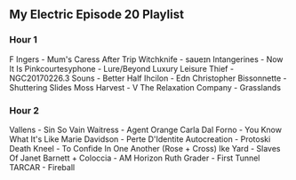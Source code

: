 ## My Electric Episode 20 Playlist

### Hour 1
F Ingers - Mum's Caress After Trip
Witchknife - saʊeɪn
Intangerines - Now It Is
Pinkcourtesyphone - Lure/Beyond Luxury
Leisure Thief - NGC20170226.3
Souns - Better Half
Ihcilon - Edn
Christopher Bissonnette - Shuttering Slides
Moss Harvest - V
The Relaxation Company - Grasslands

### Hour 2
Vallens - Sin So Vain
Waitress - Agent Orange
Carla Dal Forno - You Know What It's Like
Marie Davidson - Perte D'Identite
Autocreation - Protoski
Death Kneel - To Confide In One Another (Rose + Cross)
Ike Yard - Slaves Of Janet
Barnett + Coloccia - AM Horizon
Ruth Grader - First Tunnel
TARCAR - Fireball
